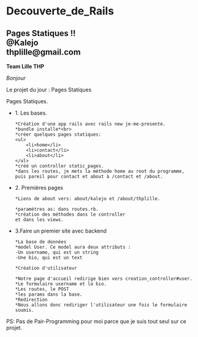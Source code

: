 
<h1>Decouverte_de_Rails</h1>
<h2>Pages Statiques !!<br>
@Kalejo<br>
thplille@gmail.com
</h2>



<b>Team Lille THP</b>

<em>Bonjour</em>

<p>Le projet du jour : Pages Statiques


Pages Statiques.
<ul> 
<li>1. Les bases.

    *Création d'une app rails avec rails new je-me-presente.
    *bundle installe*<br>
    *créer quelques pages statiques: 
    <ul>
    	<li>home</li>
    	<li>contact</li>
    	<li>about</li>
    </ul>
    *créé un controller static_pages.
    *dans les routes, je mets la méthode home au root du programme, puis pareil pour contact et about à /contact et /about.
</li></ul>
<ul><li>
2. Premières pages

	*Liens de about vers: about/kalejo et /about/thplille.

    *paramètres as: dans routes.rb.
    *création des méthodes dans le controller
    et dans les views.
</li></ul>
<ul><li>
3.Faire un premier site avec backend

	*La base de données
	*model User. Ce model aura deux attributs :
    -Un username, qui est un string
    -Une bio, qui est un text

	*Création d'utilisateur

	*Notre page d'accueil redirige bien vers creation_controller#user.
	*Le formulaire username et la bio.
	*Les routes, le POST
	*les params dans la base.
 	*Redirection
	*Nous allons donc rediriger l'utilisateur une fois le formulaire soumis.
</li>
</ul>

PS: Pas de Pair-Programming pour moi parce que je suis tout seul sur ce projet.</p>
